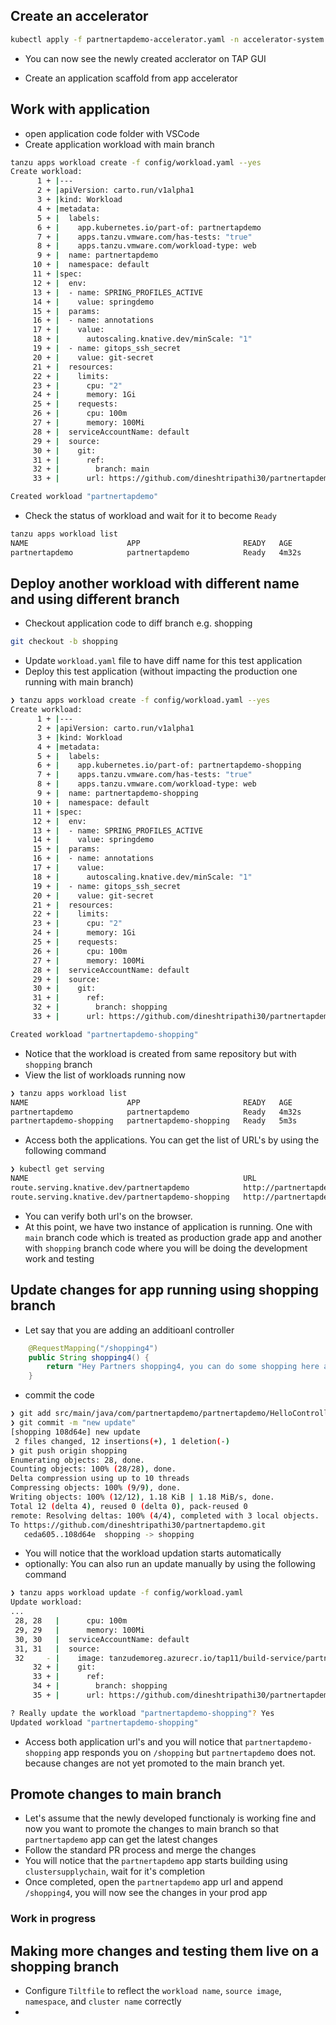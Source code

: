 ## Create an accelerator
```sh
kubectl apply -f partnertapdemo-accelerator.yaml -n accelerator-system
```

* You can now see the newly created acclerator on TAP GUI

* Create an application scaffold from app accelerator

## Work with application
- open application code folder with VSCode
- Create application workload with main branch
```sh
tanzu apps workload create -f config/workload.yaml --yes
Create workload:
      1 + |---
      2 + |apiVersion: carto.run/v1alpha1
      3 + |kind: Workload
      4 + |metadata:
      5 + |  labels:
      6 + |    app.kubernetes.io/part-of: partnertapdemo
      7 + |    apps.tanzu.vmware.com/has-tests: "true"
      8 + |    apps.tanzu.vmware.com/workload-type: web
      9 + |  name: partnertapdemo
     10 + |  namespace: default
     11 + |spec:
     12 + |  env:
     13 + |  - name: SPRING_PROFILES_ACTIVE
     14 + |    value: springdemo
     15 + |  params:
     16 + |  - name: annotations
     17 + |    value:
     18 + |      autoscaling.knative.dev/minScale: "1"
     19 + |  - name: gitops_ssh_secret
     20 + |    value: git-secret
     21 + |  resources:
     22 + |    limits:
     23 + |      cpu: "2"
     24 + |      memory: 1Gi
     25 + |    requests:
     26 + |      cpu: 100m
     27 + |      memory: 100Mi
     28 + |  serviceAccountName: default
     29 + |  source:
     30 + |    git:
     31 + |      ref:
     32 + |        branch: main
     33 + |      url: https://github.com/dineshtripathi30/partnertapdemo

Created workload "partnertapdemo"
```
- Check the status of workload and wait for it to become `Ready`
```sh
tanzu apps workload list
NAME                      APP                       READY   AGE
partnertapdemo            partnertapdemo            Ready   4m32s
```

## Deploy another workload with different name and using different branch
- Checkout application code to diff branch e.g. shopping
```sh
git checkout -b shopping
```
- Update `workload.yaml` file to have diff name for this test application    
- Deploy this test application (without impacting the production one running with main branch)
```sh
❯ tanzu apps workload create -f config/workload.yaml --yes
Create workload:
      1 + |---
      2 + |apiVersion: carto.run/v1alpha1
      3 + |kind: Workload
      4 + |metadata:
      5 + |  labels:
      6 + |    app.kubernetes.io/part-of: partnertapdemo-shopping
      7 + |    apps.tanzu.vmware.com/has-tests: "true"
      8 + |    apps.tanzu.vmware.com/workload-type: web
      9 + |  name: partnertapdemo-shopping
     10 + |  namespace: default
     11 + |spec:
     12 + |  env:
     13 + |  - name: SPRING_PROFILES_ACTIVE
     14 + |    value: springdemo
     15 + |  params:
     16 + |  - name: annotations
     17 + |    value:
     18 + |      autoscaling.knative.dev/minScale: "1"
     19 + |  - name: gitops_ssh_secret
     20 + |    value: git-secret
     21 + |  resources:
     22 + |    limits:
     23 + |      cpu: "2"
     24 + |      memory: 1Gi
     25 + |    requests:
     26 + |      cpu: 100m
     27 + |      memory: 100Mi
     28 + |  serviceAccountName: default
     29 + |  source:
     30 + |    git:
     31 + |      ref:
     32 + |        branch: shopping
     33 + |      url: https://github.com/dineshtripathi30/partnertapdemo

Created workload "partnertapdemo-shopping"
```
- Notice that the workload is created from same repository but with `shopping` branch
- View the list of workloads running now
```sh
❯ tanzu apps workload list
NAME                      APP                       READY   AGE
partnertapdemo            partnertapdemo            Ready   4m32s
partnertapdemo-shopping   partnertapdemo-shopping   Ready   5m3s
```
- Access both the applications. You can get the list of URL's by using the following command
```sh
❯ kubectl get serving
NAME                                                URL                                                                 READY   REASON
route.serving.knative.dev/partnertapdemo            http://partnertapdemo.default.tap11.tanzupartnerdemo.com            True    
route.serving.knative.dev/partnertapdemo-shopping   http://partnertapdemo-shopping.default.tap11.tanzupartnerdemo.com   True    
```
- You can verify both url's on the browser.
- At this point, we have two instance of application is running. One with `main` branch code which is treated as production grade app and another with `shopping` branch code where you will be doing the development work and testing


## Update changes for app running using shopping branch
- Let say that you are adding an additioanl controller
```java
	@RequestMapping("/shopping4")
	public String shopping4() {
		return "Hey Partners shopping4, you can do some shopping here and also win prices";
	}
```
- commit the code 
```sh
❯ git add src/main/java/com/partnertapdemo/partnertapdemo/HelloController.java
❯ git commit -m "new update"
[shopping 108d64e] new update
 2 files changed, 12 insertions(+), 1 deletion(-)
❯ git push origin shopping
Enumerating objects: 28, done.
Counting objects: 100% (28/28), done.
Delta compression using up to 10 threads
Compressing objects: 100% (9/9), done.
Writing objects: 100% (12/12), 1.18 KiB | 1.18 MiB/s, done.
Total 12 (delta 4), reused 0 (delta 0), pack-reused 0
remote: Resolving deltas: 100% (4/4), completed with 3 local objects.
To https://github.com/dineshtripathi30/partnertapdemo.git
   ceda605..108d64e  shopping -> shopping
```
- You will notice that the workload updation starts automatically
- optionally: You can also run an update manually by using the following command
```sh
❯ tanzu apps workload update -f config/workload.yaml
Update workload:
...
 28, 28   |      cpu: 100m
 29, 29   |      memory: 100Mi
 30, 30   |  serviceAccountName: default
 31, 31   |  source:
 32     - |    image: tanzudemoreg.azurecr.io/tap11/build-service/partnertapdemo-shopping-default:latest@sha256:19d4f82b16fbd8a0f3fc66f779a34aa1187f10ac99dbc2fd5e504583e882f6e8
     32 + |    git:
     33 + |      ref:
     34 + |        branch: shopping
     35 + |      url: https://github.com/dineshtripathi30/partnertapdemo

? Really update the workload "partnertapdemo-shopping"? Yes
Updated workload "partnertapdemo-shopping"
```
- Access both application url's and you will notice that `partnertapdemo-shopping` app responds you on `/shopping` but `partnertapdemo` does not. because changes are not yet promoted to the main branch yet.

## Promote changes to main branch
- Let's assume that the newly developed functionaly is working fine and now you want to promote the changes to main branch so that `partnertapdemo` app can get the latest changes
- Follow the standard PR process and merge the changes
- You will notice that the `partnertapdemo` app starts building using `clustersupplychain`, wait for it's completion
- Once completed, open the `partnertapdemo` app url and append `/shopping4`, you will now see the changes in your prod app


### Work in progress
## Making more changes and testing them live on a shopping branch
- Configure `Tiltfile` to reflect the `workload name`, `source image`, `namespace`, and `cluster name` correctly
-
